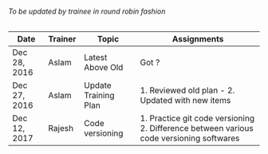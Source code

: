 ###### To be updated by trainee in round robin fashion

Date | Trainer | Topic | Assignments
------------ | ----------|---|----------------------------
Dec 28, 2016 | Aslam | Latest Above Old | Got ?
Dec 27, 2016 | Aslam | Update Training Plan | 1. Reviewed old plan - 2. Updated with new items
Dec 12, 2017 | Rajesh | Code versioning | 1. Practice git code versioning 2. Difference between various code versioning softwares
